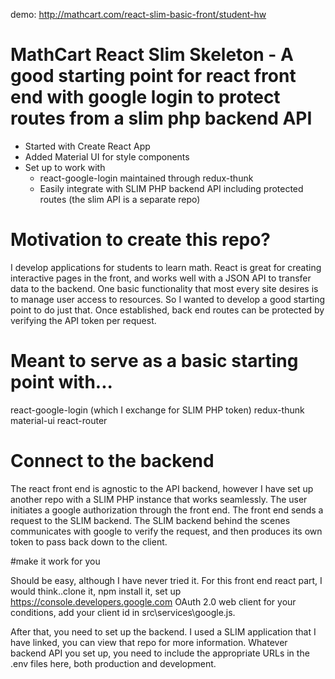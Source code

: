 demo:  http://mathcart.com/react-slim-basic-front/student-hw   

# MathCart React Slim Skeleton - A good starting point for react front end with google login to protect routes from a slim php backend API

  - Started with Create React App
  - Added Material UI for style components
  - Set up to work with
    - react-google-login maintained through redux-thunk
    - Easily integrate with SLIM PHP backend API including protected routes (the slim API is a separate repo)
  
# Motivation to create this repo? 
I develop applications for students to learn math. React is great for creating interactive pages in the front, and works well with a JSON API to transfer data to the backend. One basic functionality that most every site desires is to manage user access to resources. So I wanted to develop a good starting point to do just that. Once established, back end routes can be protected by verifying the API token per request. 

# Meant to serve as a basic starting point with...
react-google-login (which I exchange for SLIM PHP token)
redux-thunk
material-ui
react-router

# Connect to the backend

The react front end is agnostic to the API backend, however I have set up another repo with a SLIM PHP instance that works seamlessly. The user initiates a google authorization through the front end. The front end sends a request to the SLIM backend. The SLIM backend behind the scenes communicates with google to verify the request, and then produces its own token to pass back down to the client. 


#make it work for you

Should be easy, although I have never tried it. For this front end react part, I would think..clone it, npm install it,  set up  https://console.developers.google.com  OAuth 2.0 web client for your conditions, add your client id in src\services\google.js.  

After that, you need to set up the backend. I used a SLIM application  that I have linked, you can view that repo for more information. Whatever backend API you set up, you need to include the appropriate URLs in the .env files here, both production and development. 
 
